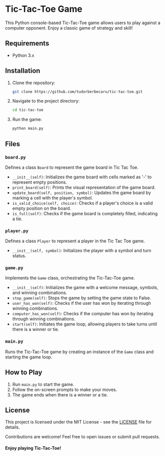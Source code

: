 # Tic-Tac-Toe Game

This Python console-based Tic-Tac-Toe game allows users to play against a computer opponent. Enjoy a classic game of strategy and skill!

## Requirements

- Python 3.x

## Installation

1. Clone the repository:

    ```bash
    git clone https://github.com/tudorberbecaru/tic-tac-toe.git
    ```

2. Navigate to the project directory:

    ```bash
    cd tic-tac-toe
    ```

3. Run the game:

    ```bash
    python main.py
    ```

## Files

### `board.py`

Defines a class `Board` to represent the game board in Tic Tac Toe.

- `__init__(self)`: Initializes the game board with cells marked as '-' to represent empty positions.
- `print_board(self)`: Prints the visual representation of the game board.
- `update_board(self, position, symbol)`: Updates the game board by marking a cell with the player's symbol.
- `is_valid_choice(self, choice)`: Checks if a player's choice is a valid empty position on the board.
- `is_full(self)`: Checks if the game board is completely filled, indicating a tie.

### `player.py`

Defines a class `Player` to represent a player in the Tic Tac Toe game.

- `__init__(self, symbol)`: Initializes the player with a symbol and turn status.

### `game.py`

Implements the `Game` class, orchestrating the Tic-Tac-Toe game.

- `__init__(self)`: Initializes the game with a welcome message, symbols, and winning combinations.
- `stop_game(self)`: Stops the game by setting the game state to False.
- `user_has_won(self)`: Checks if the user has won by iterating through winning combinations.
- `computer_has_won(self)`: Checks if the computer has won by iterating through winning combinations.
- `start(self)`: Initiates the game loop, allowing players to take turns until there is a winner or tie.

### `main.py`

Runs the Tic-Tac-Toe game by creating an instance of the `Game` class and starting the game loop.

## How to Play

1. Run `main.py` to start the game.
2. Follow the on-screen prompts to make your moves.
3. The game ends when there is a winner or a tie.

## License

This project is licensed under the MIT License - see the [LICENSE](LICENSE) file for details.

Contributions are welcome! Feel free to open issues or submit pull requests.

#### Enjoy playing Tic-Tac-Toe!
